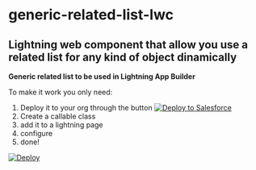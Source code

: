 # generic-related-list-lwc

## Lightning web component that allow you use a related list for any kind of object dinamically


**Generic related list to be used in Lightning App Builder**

To make it work you only need:

 1. Deploy it to your org through the button   [![Deploy to Salesforce](https://raw.githubusercontent.com/afawcett/githubsfdeploy/master/deploy.png)](https://githubsfdeploy.herokuapp.com?owner=felipescgouvea&repo=generic-related-list-lwc&ref=master)
 2. Create a callable class
 3. add it to a lightning page
 4. configure
 5. done!

  
[![Deploy](https://deploy-to-sfdx.com/dist/assets/images/DeployToSFDX.svg)](https://deploy-to-sfdx.com?template=https://github.com/felipescgouvea/generic-related-list-lwc/)
